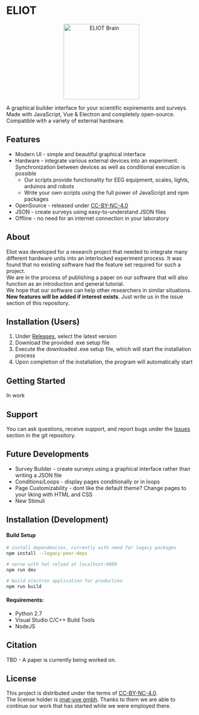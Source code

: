 # ELIOT

<p align="center"><img src="/src/renderer/assets/eliot.png" alt="ELIOT Brain" width="200"/></p>

A graphical builder interface for your scientific expirements and surveys. Made with JavaScript, Vue & Electron and completely open-source.
Compatible with a variety of external hardware.

Features
---
- Modern UI - simple and beautiful graphical interface
- Hardware - integrate various external devices into an experiment. Synchronization between devices as well as conditional execution is possible
  - Our scripts provide functionality for EEG equipment, scales, lights, arduinos and robots
  - Write your own scripts using the full power of JavaScript and npm packages
- OpenSource - released under [CC-BY-NC-4.0](https://creativecommons.org/licenses/by-nc/4.0/legalcode.de)
- JSON - create surveys using easy-to-understand JSON files
- Offline - no need for an internet connection in your laboratory

About
---
Eliot was developed for a research project that needed to integrate many different hardware units into an interlocked experiment process. It was found that no existing software had the feature set required for such a project.<br>
We are in the process of publishing a paper on our software that will also function as an introduction and general tutorial.<br>
We hope that our software can help other researchers in similar situations.<br>
<b>New features will be added if interest exists</b>. Just write us in the issue section of this repository.

Installation (Users)
---
1. Under [Releases](https://github.com/eliot-org/eliot/releases), select the latest version
2. Download the provided .exe setup file
3. Execute the downloaded .exe setup file, which will start the installation process
4. Upon completion of the installation, the program will automatically start

Getting Started
---
In work

Support
---
You can ask questions, receive support, and report bugs under the [Issues](https://github.com/eliot-org/eliot/issues) section in the git repository.

Future Developments
---
- Survey Builder - create surveys using a graphical interface rather than writing a JSON file
- Conditions/Loops - display pages conditionally or in loops
- Page Customizability - dont like the default theme? Change pages to your liking with HTML and CSS
- New Stimuli

Installation (Development)
---
#### Build Setup

``` bash
# install dependencies, currently with need for legacy packages
npm install --legacy-peer-deps

# serve with hot reload at localhost:9080
npm run dev

# build electron application for production
npm run build

```

#### Requirements:
- Python 2.7
- Visual Studio C/C++ Build Tools
- NodeJS

Citation
---
TBD - A paper is currently being worked on.

License
---
This project is distributed under the terms of [CC-BY-NC-4.0](https://creativecommons.org/licenses/by-nc/4.0/legalcode.de). <br>
The license holder is [imat-uve gmbh](https://imat-uve.de). Thanks to them we are able to continue our work that has started while we were employed there. 
